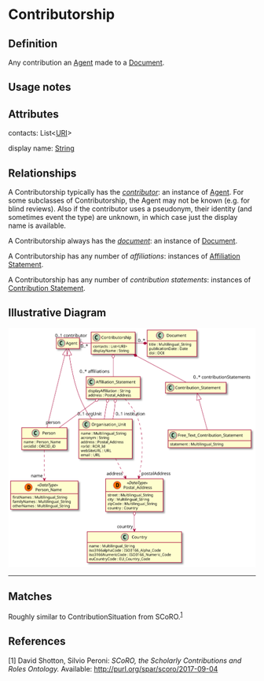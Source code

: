 # Contributorship

## Definition
Any contribution an [Agent](../entities/Agent.md) made to a [Document](../entities/Document.md).

## Usage notes

## Attributes

contacts: List<[URI](../datatypes/URI.md)>

display name: [String](../datatypes/String.md)

## Relationships

<a name="relc4c92595-4f3d-43a3-8041-fd86fface421">A Contributorship typically has the *[contributor](../entities/Agent.md#user-content-relc4c92595-4f3d-43a3-8041-fd86fface421)*: an instance of [Agent](../entities/Agent.md).</a> For some subclasses of Contributorship, the Agent may not be known (e.g. for blind reviews). Also if the contributor uses a pseudonym, their identity (and sometimes event the type) are unknown, in which case just the display name is available.

<a name="relab1878d2-60c9-47cb-bac9-09b3b91aa89c">A Contributorship always has the *[document](../entities/Document.md#user-content-relab1878d2-60c9-47cb-bac9-09b3b91aa89c)*: an instance of [Document](../entities/Document.md).</a>

A Contributorship has any number of *affiliations*: instances of [Affiliation Statement](../entities/Affiliation_Statement.md).

A Contributorship has any number of *contribution statements*: instances of [Contribution Statement](../entities/Contribution_Statement).

## Illustrative Diagram

![The Contributorship diagram](../diagrams/contributorship.svg)

---
## Matches
Roughly similar to ContributionSituation from SCoRO.<sup>[1](#fn1)</sup>

## References
<a name="fn1">\[1\]</a> David Shotton, Silvio Peroni: *SCoRO, the Scholarly Contributions and Roles Ontology.* Available: http://purl.org/spar/scoro/2017-09-04
